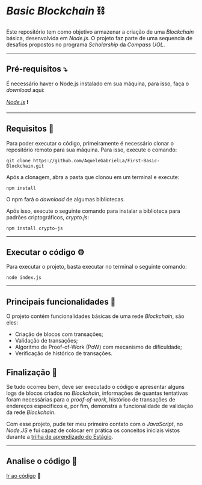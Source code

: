# _Basic Blockchain_ ⛓️
Este repositório tem como objetivo armazenar a criação de uma _Blockchain_ básica, desenvolvida em _Node.js_. O projeto faz parte de uma sequencia de desafios propostos no programa _Scholarship_ da _Compass UOL_.

---

## Pré-requisitos ⤵️

É necessário haver o Node.js instalado em sua máquina, para isso, faça o _download_ aqui:

[_Node.js_](https://nodejs.org/en/download/package-manager) ❗

---

## Requisitos 🧰
Para poder executar o código, primeiramente é necessário clonar o repositório remoto para sua máquina. Para isso, execute o comando:

`git clone https://github.com/AqueleGabrielLa/First-Basic-Blockchain.git`

Após a clonagem, abra a pasta que clonou em um terminal e execute:

`npm install`

O npm fará o _download_ de algumas bibliotecas.

Após isso, execute o seguinte comando para instalar a biblioteca para padrões criptográficos, _crypto.js_:

`npm install crypto-js`

---

## Executar o código ⚙️
Para executar o projeto, basta executar no terminal o seguinte comando:

`node index.js`

---

## Principais funcionalidades 🔧

O projeto contém funcionalidades básicas de uma rede _Blockchain_, são eles:

- Criação de blocos com transações;
- Validação de transações;
- Algoritmo de Proof-of-Work (PoW) com mecanismo de dificuldade;
- Verificação de histórico de transações.


## Finalização 🤔
Se tudo ocorreu bem, deve ser executado o código e apresentar alguns logs de blocos criados no _Blockchain_, informações de quantas tentativas foram necessárias para o _proof-of-work_, histórico de transações de endereços especificos e, por fim, demonstra a funcionalidade de validação da rede _Blockchain_.

Com esse projeto, pude ter meu primeiro contato com o _JavaScript_, no _Node.JS_ e fui capaz de colocar em prática os conceitos iniciais vistos durante a [trilha de aprendizado do Estágio](https://github.com/AqueleGabrielLa/revisao-estagio-compass).

---

## Analise o código 🧐

[Ir ao código](./src/) 📍